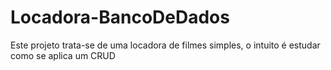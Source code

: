 # Locadora-BancoDeDados
Este projeto trata-se de uma locadora de filmes simples, o intuito é estudar como se aplica um CRUD 
